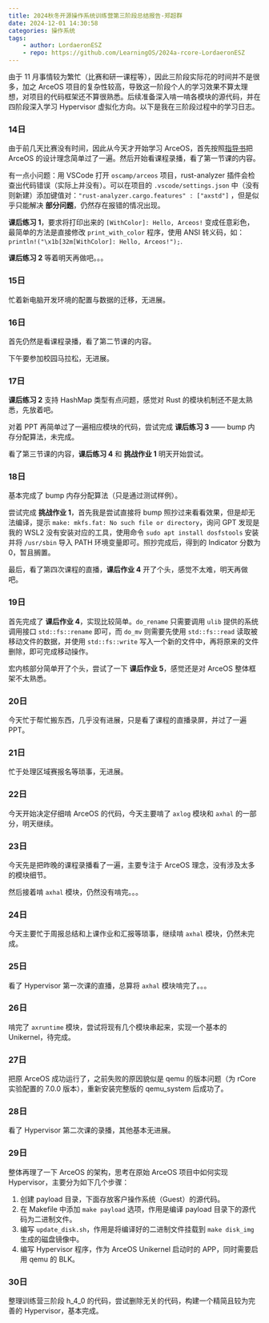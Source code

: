 ```yaml
---
title: 2024秋冬开源操作系统训练营第三阶段总结报告-郑超群
date: 2024-12-01 14:30:58
categories: 操作系统
tags:
    - author: LordaeronESZ
    - repo: https://github.com/LearningOS/2024a-rcore-LordaeronESZ
---
```


由于 11 月事情较为繁忙（比赛和研一课程等），因此三阶段实际花的时间并不是很多，加之 ArceOS 项目的复杂性较高，导致这一阶段个人的学习效果不算太理想，对项目的代码框架还不算很熟悉。后续准备深入啃一啃各模块的源代码，并在四阶段深入学习 Hypervisor 虚拟化方向。以下是我在三阶段过程中的学习日志。

<!--more-->

### 14日

由于前几天比赛没有时间，因此从今天才开始学习 ArceOS，首先按照[指导书](https://rcore-os.cn/arceos-tutorial-book/index.html)把 ArceOS 的设计理念简单过了一遍。然后开始看课程录播，看了第一节课的内容。

有一点小问题：用 VSCode 打开 `oscamp/arceos` 项目，rust-analyzer 插件会检查出代码错误（实际上并没有）。可以在项目的 `.vscode/settings.json` 中（没有则新建）添加键值对：`"rust-analyzer.cargo.features" : ["axstd"]` ，但是似乎只能解决 **部分问题**，仍然存在报错的情况出现。

**课后练习 1**，要求将打印出来的 `[WithColor]: Hello, Arceos!` 变成任意彩色，最简单的方法是直接修改 `print_with_color` 程序，使用 ANSI 转义码，如：`println!("\x1b[32m[WithColor]: Hello, Arceos!");`.

**课后练习 2** 等着明天再做吧。。。

### 15日

忙着新电脑开发环境的配置与数据的迁移，无进展。

### 16日

首先仍然是看课程录播，看了第二节课的内容。

下午要参加校园马拉松，无进展。

### 17日

**课后练习 2** 支持 HashMap 类型有点问题，感觉对 Rust 的模块机制还不是太熟悉，先放着吧。

对着 PPT 再简单过了一遍相应模块的代码，尝试完成 **课后练习 3** —— bump 内存分配算法，未完成。

看了第三节课的内容，**课后练习 4** 和 **挑战作业 1** 明天开始尝试。

### 18日

基本完成了 bump 内存分配算法（只是通过测试样例）。

尝试完成 **挑战作业 1**，首先我是尝试直接将 bump 照抄过来看看效果，但是却无法编译，提示 `make: mkfs.fat: No such file or directory`，询问 GPT 发现是我的 WSL2 没有安装对应的工具，使用命令 `sudo apt install dosfstools` 安装并将 `/usr/sbin` 导入 PATH 环境变量即可。照抄完成后，得到的 Indicator 分数为 0，暂且搁置。

最后，看了第四次课程的直播，**课后作业 4** 开了个头，感觉不太难，明天再做吧。

### 19日

首先完成了 **课后作业 4**，实现比较简单。`do_rename` 只需要调用 `ulib` 提供的系统调用接口 `std::fs::rename` 即可，而 `do_mv` 则需要先使用 `std::fs::read` 读取被移动文件的数据，并使用 `std::fs::write` 写入一个新的文件中，再将原来的文件删除，即可完成移动操作。

宏内核部分简单开了个头，尝试了一下 **课后作业 5**，感觉还是对 ArceOS 整体框架不太熟悉。

### 20日

今天忙于帮忙搬东西，几乎没有进展，只是看了课程的直播录屏，并过了一遍 PPT。

### 21日

忙于处理区域赛报名等琐事，无进展。

### 22日

今天开始决定仔细啃 ArceOS 的代码，今天主要啃了 `axlog` 模块和 `axhal` 的一部分，明天继续。

### 23日

今天先是把昨晚的课程录播看了一遍，主要专注于 ArceOS 理念，没有涉及太多的模块细节。

然后接着啃 `axhal` 模块，仍然没有啃完。。。

### 24日

今天主要忙于周报总结和上课作业和汇报等琐事，继续啃 `axhal` 模块，仍然未完成。

### 25日

看了 Hypervisor 第一次课的直播，总算将 `axhal` 模块啃完了。。。

### 26日

啃完了 `axruntime` 模块，尝试将现有几个模块串起来，实现一个基本的 Unikernel，待完成。

### 27日

把原 ArceOS 成功运行了，之前失败的原因貌似是 qemu 的版本问题（为 rCore 实验配置的 7.0.0 版本），重新安装完整版的 qemu_system 后成功了。

### 28日

看了 Hypervisor 第二次课的录播，其他基本无进展。

### 29日

整体再理了一下 ArceOS 的架构，思考在原始 ArceOS 项目中如何实现 Hypervisor，主要分为如下几个步骤：

1. 创建 payload 目录，下面存放客户操作系统（Guest）的源代码。
2. 在 Makefile 中添加 `make payload` 选项，作用是编译 payload 目录下的源代码为二进制文件。
3. 编写 `update_disk.sh`，作用是将编译好的二进制文件挂载到 `make disk_img` 生成的磁盘镜像中。
4. 编写 Hypervisor 程序，作为 ArceOS Unikernel 启动时的 APP，同时需要启用 qemu 的 BLK。

### 30日

整理训练营三阶段 h_4_0 的代码，尝试删除无关的代码，构建一个精简且较为完善的 Hypervisor，基本完成。